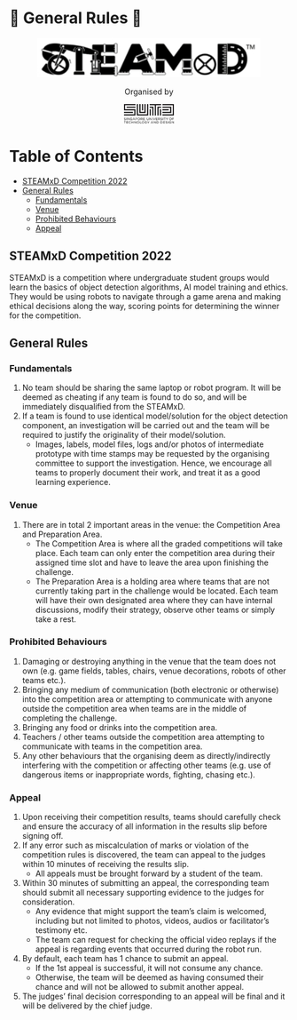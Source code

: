 # :robot: General Rules :robot:

<p align="center">
    <img src="/.github/images/steamxd-logo.jpg" width="80%"/>
</p>

<div align="center">Organised by </div> 
<p align="center">
    <img src="/.github/images/sutd-logo.jpg" width="18%"/>
</p>

# Table of Contents
* [STEAMxD Competition 2022](#chapter1)
* [General Rules](#chapter2)
    * [Fundamentals](#section-2-1)
    * [Venue](#section-2-2)
    * [Prohibited Behaviours](#section-2-3)
    * [Appeal](#section-2-4)

## STEAMxD Competition 2022 <a id="chapter1"></a>
STEAMxD is a competition where undergraduate student groups would learn the basics of object detection algorithms, AI model training and ethics. They would be using robots to navigate through a game arena and making ethical decisions along the way, scoring points for determining the winner for the competition. 

## General Rules <a id="chapter2"></a>

### Fundamentals <a id="section-2-1"></a>
1. No team should be sharing the same laptop or robot program. It will be deemed as cheating if any team is found to do so, and will be immediately disqualified from the STEAMxD.
2. If a team is found to use identical model/solution for the object detection component, an investigation will be carried out and the team will be required to justify the originality of their model/solution.
    * Images, labels, model files, logs and/or photos of intermediate prototype with time stamps may be requested by the organising committee to support the investigation. Hence, we encourage all teams to properly document their work, and treat it as a good learning experience.

### Venue <a id="section-2-2"></a>
1. There are in total 2 important areas in the venue: the Competition Area and Preparation Area.
    * The Competition Area is where all the graded competitions will take place. Each team can only enter the competition area during their assigned time slot and have to leave the area upon finishing the challenge.
    * The Preparation Area is a holding area where teams that are not currently taking part in the challenge would be located. Each team will have their own designated area where they can have internal discussions, modify their strategy, observe other teams or simply take a rest.

### Prohibited Behaviours <a id="section-2-3"></a>
1. Damaging or destroying anything in the venue that the team does not own (e.g. game fields, tables, chairs, venue decorations, robots of other teams etc.).
2. Bringing any medium of communication (both electronic or otherwise) into the competition area or attempting to communicate with anyone outside the competition area when teams are in the middle of completing the challenge.
3. Bringing any food or drinks into the competition area. 
4. Teachers / other teams outside the competition area attempting to communicate with teams in the competition area.
5. Any other behaviours that the organising deem as directly/indirectly interfering with the competition or affecting other teams (e.g. use of dangerous items or inappropriate words, fighting, chasing etc.).

### Appeal <a id="section-2-4"></a>
1. Upon receiving their competition results, teams should carefully check and ensure the accuracy of all information in the results slip before signing off.
2. If any error such as miscalculation of marks or violation of the competition rules is discovered, the team can appeal to the judges within 10 minutes of receiving the results slip.
    * All appeals must be brought forward by a student of the team. 
3. Within 30 minutes of submitting an appeal, the corresponding team should submit all necessary supporting evidence to the judges for consideration.
    * Any evidence that might support the team’s claim is welcomed, including but not limited to photos, videos, audios or facilitator’s testimony etc.
    * The team can request for checking the official video replays if the appeal is regarding events that occurred during the robot run.
4. By default, each team has 1 chance to submit an appeal.
    * If the 1st appeal is successful, it will not consume any chance.
    * Otherwise, the team will be deemed as having consumed their chance and will not be allowed to submit another appeal.
5. The judges’ final decision corresponding to an appeal will be final and it will be delivered by the chief judge.
